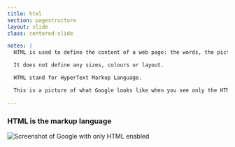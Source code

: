 ```yaml
---
title: html
section: pagestructure
layout: slide
class: centered-slide

notes: |
  HTML is used to define the content of a web page: the words, the pictures, the links.

  It does not define any sizes, colours or layout.

  HTML stand for HyperText Markup Language.

  This is a picture of what Google looks like when you see only the HTML - no CSS or Javascript.

---
```


### **HTML** is the markup language

![Screenshot of Google with only HTML enabled](/Building-the-Web/slides/workshop/images/google_html.png)
